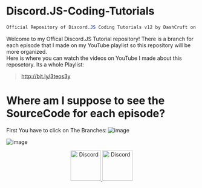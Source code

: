 # Discord.JS-Coding-Tutorials

```css
Official Repository of Discord.JS Coding Tutorials v12 by DashCruft on YouTube!
```

Welcome to my Offical Discord.JS Tutorial repository!
There is a branch for each episode that I made on my YouTube playlist so this repository will be more organized.<br/>
Here is where you can watch the videos on YouTube I made about this reposetory. Its a whole Playlist:<br/>
> http://bit.ly/3teos3y

# Where am I suppose to see the SourceCode for each episode?

First You have to click on The Branches:
![image](https://user-images.githubusercontent.com/59381835/83589891-6241f580-a509-11ea-86a7-5e846d4089a8.png)

![image](https://user-images.githubusercontent.com/59381835/83589430-8bae5180-a508-11ea-975a-ae4fee409fde.png)

<div align="center">
  <a href="https://discord.gg/2RPg23k">
    <img src="https://user-images.githubusercontent.com/59381835/92191514-d649ad80-ee18-11ea-9bc4-e95c7a122a99.png" alt="Discord" width="80"/>
  </a>
  <a href="https://youtube.com/dashcruft">
    <img src="https://user-images.githubusercontent.com/59381835/92191346-676c5480-ee18-11ea-8240-e416eb1a5b5d.png" alt="Discord" width="80"/>
  </a>
</div>
